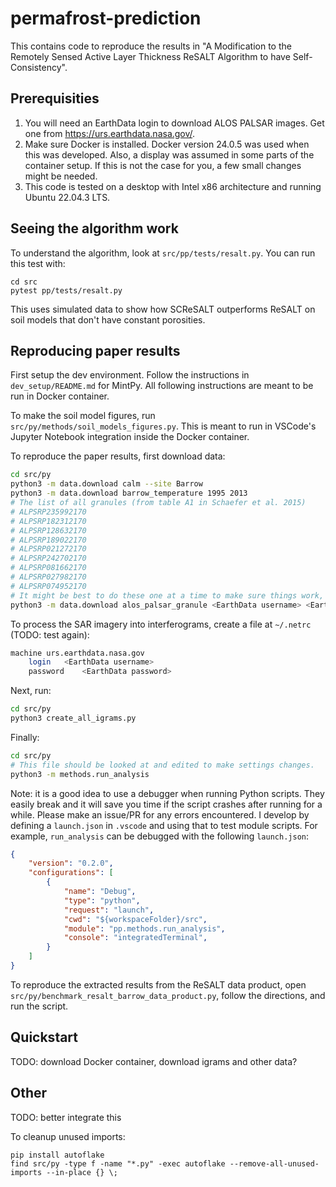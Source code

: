 # permafrost-prediction
This contains code to reproduce the results in "A Modification to the Remotely Sensed Active Layer Thickness ReSALT Algorithm to have Self-Consistency".

## Prerequisities
1. You will need an EarthData login to download ALOS PALSAR images. Get one from https://urs.earthdata.nasa.gov/.
1. Make sure Docker is installed. Docker version 24.0.5 was used when this was developed. Also, a display was assumed in some parts of the container setup. If this is not the case for you, a few small changes might be needed.
1. This code is tested on a desktop with Intel x86 architecture and running Ubuntu 22.04.3 LTS.

## Seeing the algorithm work
To understand the algorithm, look at `src/pp/tests/resalt.py`. You can run this test with:
```
cd src
pytest pp/tests/resalt.py
```
This uses simulated data to show how SCReSALT outperforms ReSALT on soil models that don't have constant porosities.

## Reproducing paper results
First setup the dev environment. Follow the instructions in `dev_setup/README.md` for MintPy. All following instructions are meant to be run in Docker container.

To make the soil model figures, run `src/py/methods/soil_models_figures.py`. This is meant to run in VSCode's Jupyter Notebook integration inside the Docker container.

To reproduce the paper results, first download data:
```bash
cd src/py
python3 -m data.download calm --site Barrow
python3 -m data.download barrow_temperature 1995 2013
# The list of all granules (from table A1 in Schaefer et al. 2015)
# ALPSRP235992170
# ALPSRP182312170
# ALPSRP128632170
# ALPSRP189022170
# ALPSRP021272170
# ALPSRP242702170
# ALPSRP081662170
# ALPSRP027982170
# ALPSRP074952170
# It might be best to do these one at a time to make sure things work, or at least test one first.
python3 -m data.download alos_palsar_granule <EarthData username> <EarthData password> <ALOS PALSAR granules, seperated by spaces> 
```

To process the SAR imagery into interferograms, create a file at `~/.netrc` (TODO: test again):
```bash
machine	urs.earthdata.nasa.gov
    login	<EarthData username>
    password	<EarthData password>
```

Next, run:
```bash
cd src/py
python3 create_all_igrams.py
```

Finally:
```bash
cd src/py
# This file should be looked at and edited to make settings changes.
python3 -m methods.run_analysis
```

Note: it is a good idea to use a debugger when running Python scripts. They easily break and it will save you time if the script crashes after running for a while. Please make an issue/PR for any errors encountered. I develop by defining a `launch.json` in `.vscode` and using that to test module scripts. For example, `run_analysis` can be debugged with the following `launch.json`:
```json
{
    "version": "0.2.0",
    "configurations": [
        {
            "name": "Debug",
            "type": "python",
            "request": "launch",
            "cwd": "${workspaceFolder}/src",
            "module": "pp.methods.run_analysis",
            "console": "integratedTerminal",
        }
    ]
}
```

To reproduce the extracted results from the ReSALT data product, open `src/py/benchmark_resalt_barrow_data_product.py`, follow the directions, and run the script.

## Quickstart
TODO: download Docker container, download igrams and other data?

## Other
TODO: better integrate this

To cleanup unused imports:
```
pip install autoflake
find src/py -type f -name "*.py" -exec autoflake --remove-all-unused-imports --in-place {} \;
```

